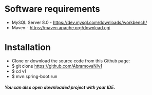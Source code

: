 # Software requirements
 * MySQL Server 8.0 - https://dev.mysql.com/downloads/workbench/
 * Maven - https://maven.apache.org/download.cgi
# Installation
  * Clone or download the source code from this Github page:
  * $ git clone https://github.com/AbramovaN/v1
  * $ cd v1
  * $ mvn spring-boot:run
 ##### You can also open downloaded project with your IDE. 